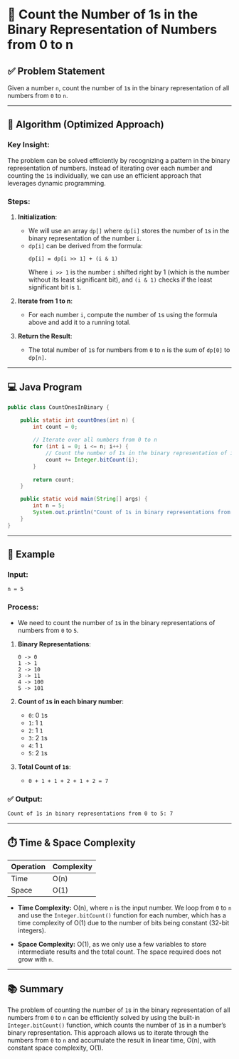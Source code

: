 
# 🧮 Count the Number of 1s in the Binary Representation of Numbers from 0 to n

## ✅ Problem Statement

Given a number `n`, count the number of `1`s in the binary representation of all numbers from `0` to `n`.

---

## 🧠 Algorithm (Optimized Approach)

### Key Insight:
The problem can be solved efficiently by recognizing a pattern in the binary representation of numbers. Instead of iterating over each number and counting the `1`s individually, we can use an efficient approach that leverages dynamic programming.

### Steps:
1. **Initialization**:
   - We will use an array `dp[]` where `dp[i]` stores the number of `1`s in the binary representation of the number `i`.
   - `dp[i]` can be derived from the formula:
     ```
     dp[i] = dp[i >> 1] + (i & 1)
     ```
     Where `i >> 1` is the number `i` shifted right by 1 (which is the number without its least significant bit), and `(i & 1)` checks if the least significant bit is `1`.

2. **Iterate from 1 to n**:
   - For each number `i`, compute the number of `1`s using the formula above and add it to a running total.

3. **Return the Result**:
   - The total number of `1`s for numbers from `0` to `n` is the sum of `dp[0]` to `dp[n]`.

---

## 💻 Java Program

```java
public class CountOnesInBinary {

    public static int countOnes(int n) {
        int count = 0;
        
        // Iterate over all numbers from 0 to n
        for (int i = 0; i <= n; i++) {
            // Count the number of 1s in the binary representation of i
            count += Integer.bitCount(i);
        }
        
        return count;
    }

    public static void main(String[] args) {
        int n = 5;
        System.out.println("Count of 1s in binary representations from 0 to " + n + ": " + countOnes(n));
    }
}
```

---

## 📌 Example

### Input:
```
n = 5
```

### Process:
- We need to count the number of `1`s in the binary representations of numbers from `0` to `5`.

1. **Binary Representations**:
   ```
   0 -> 0
   1 -> 1
   2 -> 10
   3 -> 11
   4 -> 100
   5 -> 101
   ```

2. **Count of `1`s in each binary number**:
   - `0`: 0 `1`s
   - `1`: 1 `1`
   - `2`: 1 `1`
   - `3`: 2 `1`s
   - `4`: 1 `1`
   - `5`: 2 `1`s

3. **Total Count of `1`s**:
   - `0 + 1 + 1 + 2 + 1 + 2 = 7`

### ✅ Output:
```
Count of 1s in binary representations from 0 to 5: 7
```

---

## ⏱️ Time & Space Complexity

| Operation            | Complexity     |
|----------------------|----------------|
| Time                 | O(n)           |
| Space                | O(1)           |

- **Time Complexity:** O(n), where `n` is the input number. We loop from `0` to `n` and use the `Integer.bitCount()` function for each number, which has a time complexity of O(1) due to the number of bits being constant (32-bit integers).
  
- **Space Complexity:** O(1), as we only use a few variables to store intermediate results and the total count. The space required does not grow with `n`.

---

## 📚 Summary

The problem of counting the number of `1`s in the binary representation of all numbers from `0` to `n` can be efficiently solved by using the built-in `Integer.bitCount()` function, which counts the number of `1`s in a number’s binary representation. This approach allows us to iterate through the numbers from `0` to `n` and accumulate the result in linear time, O(n), with constant space complexity, O(1).
